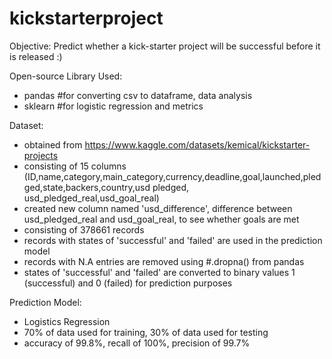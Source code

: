 # kickstarterproject
Objective: Predict whether a kick-starter project will be successful before it is released :)

Open-source Library Used:
- pandas #for converting csv to dataframe, data analysis
- sklearn #for logistic regression and metrics

Dataset:
- obtained from https://www.kaggle.com/datasets/kemical/kickstarter-projects
- consisting of 15 columns (ID,name,category,main_category,currency,deadline,goal,launched,pledged,state,backers,country,usd pledged, usd_pledged_real,usd_goal_real)
- created new column named 'usd_difference', difference between usd_pledged_real and usd_goal_real, to see whether goals are met
- consisting of 378661 records
- records with states of 'successful' and 'failed' are used in the prediction model
- records with N.A entries are removed using #.dropna() from pandas
- states of 'successful' and 'failed' are converted to binary values 1 (successful) and 0 (failed) for prediction purposes

Prediction Model:
- Logistics Regression
- 70% of data used for training, 30% of data used for testing
- accuracy of 99.8%, recall of 100%, precision of 99.7%

